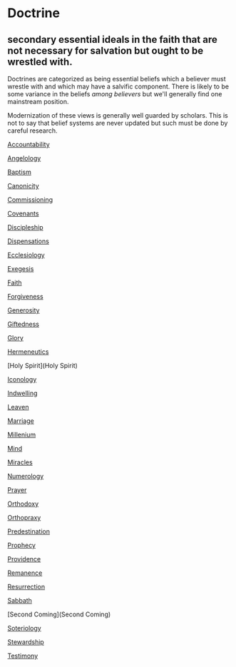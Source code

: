 # Doctrine
## secondary essential ideals in the faith that are not necessary for salvation but ought to be wrestled with.

Doctrines are categorized as being essential beliefs which a believer must wrestle with and which may have a salvific component.
There is likely to be some variance in the beliefs _among believers_ but we'll generally find one mainstream position.

Modernization of these views is generally well guarded by scholars.
This is not to say that belief systems are never updated but such must be done by careful research.

[Accountability](Accountability)

[Angelology](Angelology)

[Baptism](Baptism)

[Canonicity](Canonicity)

[Commissioning](Commissioning)

[Covenants](Covenants)

[Discipleship](Discipleship)

[Dispensations](Dispensations)

[Ecclesiology](Ecclesiology)

[Exegesis](Exegesis)

[Faith](Faith)

[Forgiveness](Forgiveness)

[Generosity](Generosity)

[Giftedness](Giftedness)

[Glory](Glory)

[Hermeneutics](Hermeneutics)

[Holy Spirit](Holy Spirit)

[Iconology](Iconology)

[Indwelling](Indwelling)

[Leaven](Leaven)

[Marriage](Marriage)

[Millenium](Millenium)

[Mind](Mind)

[Miracles](Miracles)

[Numerology](Numerology)

[Prayer](Prayer)

[Orthodoxy](Orthodoxy)

[Orthopraxy](Orthopraxy)

[Predestination](Predestination)

[Prophecy](Prophecy)

[Providence](Providence)

[Remanence](Remanence)

[Resurrection](Resurrection)

[Sabbath](Sabbath)

[Second Coming](Second Coming)

[Soteriology](Soteriology)

[Stewardship](Stewardship)

[Testimony](Testimony)


